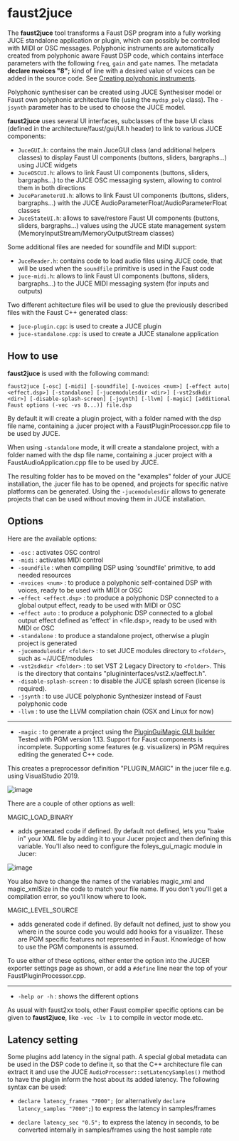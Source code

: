 # faust2juce

The **faust2juce** tool transforms a Faust DSP program into a fully working JUCE standalone application or plugin, which can possibly be controlled with MIDI or OSC messages. Polyphonic instruments are automatically created from polyphonic aware Faust DSP code, which contains interface parameters with the following `freq`, `gain` and `gate` names. The metadata **declare nvoices "8";** kind of line with a desired value of voices can be added in the source code. See [Creating polyphonic instruments](https://faustdoc.grame.fr/manual/midi/#midi-polyphony-support). 

Polyphonic synthesiser can be created using JUCE Synthesiser model or Faust own polyphonic architecture file (using the `mydsp_poly` class). The `-jsynth` parameter has to be used to choose the JUCE model.

**faust2juce** uses several UI interfaces, subclasses of the base UI class (defined in the architecture/faust/gui/UI.h header) to link to various JUCE components:

 - `JuceGUI.h`: contains the main JuceGUI class (and additional helpers classes) to display Faust UI components (buttons, sliders, bargraphs...) using JUCE widgets
 - `JuceOSCUI.h`: allows to link Faust UI components (buttons, sliders, bargraphs...) to the JUCE OSC messaging system, allowing to control them in both directions
 - `JuceParameterUI.h`: allows to link Faust UI components (buttons, sliders, bargraphs...) with the JUCE AudioParameterFloat/AudioParameterFloat classes
 - `JuceStateUI.h`: allows to save/restore Faust UI components (buttons, sliders, bargraphs...) values using the JUCE state management system (MemoryInputStream/MemoryOutputStream classes)

Some additional files are needed for soundfile and MIDI support:

- `JuceReader.h`: contains code to load audio files using JUCE code, that will be used when the `soundfile` primitive is used in the Faust code
- `juce-midi.h`: allows to link Faust UI components (buttons, sliders, bargraphs...) to the JUCE MIDI messaging system (for inputs and outputs) 

Two different achitecture files will be used to glue the previously described files with the Faust C++ generated class: 
- `juce-plugin.cpp`: is used to create a JUCE plugin
- `juce-standalone.cpp`: is used to create a JUCE stanalone application

## How to use

**faust2juce** is used with the following command: 

`faust2juce [-osc] [-midi] [-soundfile] [-nvoices <num>] [-effect auto|<effect.dsp>] [-standalone] [-jucemodulesdir <dir>] [-vst2sdkdir <dir>] [-disable-splash-screen] [-jsynth] [-llvm] [-magic] [additional Faust options (-vec -vs 8...)] file.dsp` 

By default it will create a plugin project, with a folder named with the dsp file name, containing a .jucer project with a FaustPluginProcessor.cpp file to be used by JUCE.

When using `-standalone` mode, it will create a standalone project, with a folder named with the dsp file name, containing a .jucer project with a FaustAudioApplication.cpp file to be used by JUCE.

The resulting folder has to be moved on the "examples" folder of your JUCE installation, the .jucer file has to be opened, and projects for specific native platforms can be generated. Using the `-jucemodulesdir` allows to generate projects that can be used without moving them in JUCE installation.

## Options

Here are the available options:

- `-osc` : activates OSC control
- `-midi` : activates MIDI control
- `-soundfile` : when compiling DSP using 'soundfile' primitive, to add needed resources
- `-nvoices <num>` : to produce a polyphonic self-contained DSP with <num> voices, ready to be used with MIDI or OSC
- `-effect <effect.dsp>` : to produce a polyphonic DSP connected to a global output effect, ready to be used with MIDI or OSC
- `-effect auto` : to produce a polyphonic DSP connected to a global output effect defined as 'effect' in <file.dsp>, ready to be used with MIDI or OSC 
- `-standalone` : to produce a standalone project, otherwise a plugin project is generated
- `-jucemodulesdir <folder>` : to set JUCE modules directory to `<folder>`, such as ~/JUCE/modules
- `-vst2sdkdir <folder>` : to set VST 2 Legacy Directory to `<folder>`. This is the directory that contains "plugininterfaces/vst2.x/aeffect.h".
- `-disable-splash-screen` : to disable the JUCE splash screen (license is required).
- `-jsynth` : to use JUCE polyphonic Synthesizer instead of Faust polyphonic code
- `-llvm` : to use the LLVM compilation chain (OSX and Linux for now)
---
- `-magic` : to generate a project using the [PluginGuiMagic GUI builder](https://foleysfinest.com/developer/pluginguimagic/)
Tested with PGM version 1.13. Support for Faust components is incomplete. Supporting some features (e.g. visualizers) in PGM requires editing the generated C++ code.

This creates a preprocessor definition "PLUGIN_MAGIC" in the jucer file e.g. using VisualStudio 2019.

![image](https://user-images.githubusercontent.com/3178344/125528513-d8f127a0-a896-4f50-8210-ba7b8dcf0386.png)

There are a couple of other options as well:

MAGIC_LOAD_BINARY 
- adds generated code if defined. By default not defined, lets you "bake in" your XML file by adding it to your Jucer project and then defining this variable.  You'll also need to configure the foleys_gui_magic module in Jucer:

 ![image](https://user-images.githubusercontent.com/3178344/126184481-b83ba2ff-46c4-4aa5-b010-2d2e87eb4e14.png)

 You also have to change the names of the variables magic_xml and magic_xmlSize in the code to match your file name. If you don't you'll get a compilation error, so you'll know where to look.

MAGIC_LEVEL_SOURCE
- adds generated code if defined. By default not defined, just to show you where in the source code you would add hooks for a visualizer. These are PGM specific features not represented in Faust. Knowledge of how to use the PGM components is assumed.

To use either of these options, either enter the option into the JUCER exporter settings page as shown, or add a `#define` line near the top of your FaustPluginProcessor.cpp.

---
- `-help or -h` : shows the different options 

As usual with faust2xx tools, other Faust compiler specific options can be given to **faust2juce**, like `-vec -lv 1` to compile in vector mode.etc.

## Latency setting

Some plugins add latency in the signal path. A special global metadata can be used in the DSP code to define it, so that the C++ architecture file can extract it and use the JUCE `AudioProcessor::setLatencySamples()` method to have the plugin inform the host about its added latency. The following syntax can be used:

- `declare latency_frames "7000";` (or alternatively `declare latency_samples "7000";`) to express the latency in samples/frames

- `declare latency_sec "0.5";` to express the latency in seconds, to be converted internally in samples/frames using the host sample rate 

